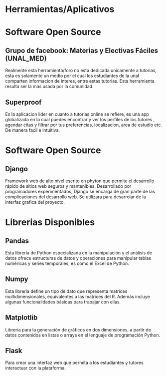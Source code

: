 # Herramientas/Aplicativos

# Software Open Source

##

## Grupo de facebook: Materias y Electivas Fáciles (UNAL_MED)
Realmente esta herramienta/foro no esta dedicada unicamente a tutorias, esta es solamente un medio por el cual los estudiantes de la unal 
comparten informacion de interes, entre estas tutorias.
Esta herramienta resulta ser la mas usada por la comunidad.

## Superproof
Es la aplicacion lider en cuanto a tutorias online se refiere, es una app globalizada en la cual puedes encontrar y ver los perfiles de los tutores , agendar citas y filtrar por tus preferencias, localizacion, area de estudio etc. De manera facil e intuitiva. 

# Software Open Source

## Django
Framework web de alto nivel escrito en phyton que permite el desarrollo rápido de sitios web seguros y mantenibles. Desarrollado por 
programadores experimentados, Django se encarga de gran parte de las complicaciones del desarrollo web.
Se utilizara para desarrolar de la interfaz grafica del proyecto.
##

# Librerias Disponibles

## Pandas
Esta librería de Python especializada en la manipulación y el análisis de datos ofrece estructuras de datos y operaciones para manipular 
tablas numéricas y series temporales, es como el Excel de Python.
## Numpy
Esta librería define un tipo de dato que representa matrices multidimensionales, equivalentes a las matrices del R. Además incluye
algunas funcionalidades básicas para trabajar con ellas.
## Matplotlib
Libreria para la generación de gráficos en dos dimensiones, a partir de datos contenidos en listas o arrays en el lenguaje de programación 
Python.

## Flask
Para crear una interfaz web que permita a los estudiantes y tutores interactuar con la plataforma.
## 